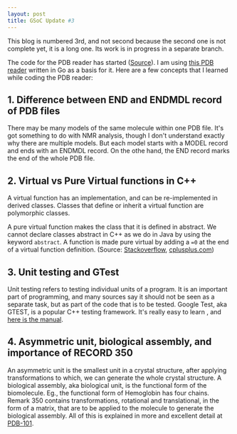 ```yaml
---
layout: post
title: GSoC Update #3
---
```

This blog is numbered 3rd, and not second because the second one is not complete yet, it is a long one. Its work is in progress in a separate branch.

The code for the PDB reader has started ([Source](https://github.com/foowhiz/avogadrolibs/blob/pdbreader/avogadro/io/pdbformat.cpp)). I am using [this PDB reader](https://github.com/fogleman/ribbon/blob/master/pdb/reader.go) written in Go as a basis for it.
Here are a few concepts that I learned while coding the PDB reader:
## 1. Difference between END and ENDMDL record of PDB files
There may be many models of the same molecule within one PDB file. It's got something to do with NMR analysis, though I don't understand exactly why there are multiple models. But each model starts with a MODEL record and ends with an ENDMDL record.
On the othe hand, the END record marks the end of the whole PDB file.

## 2. Virtual vs Pure Virtual functions in C++
A virtual function has an implementation, and can be re-implemented in derived classes. Classes that define or inherit a virtual function are polymorphic classes.

A pure virtual function makes the class that it is defined in abstract. We cannot declare classes abstract in C++ as we do in Java by using the keyword `abstract`. A function is made pure virtual by adding a `=0` at the end of a virtual function definition.
(Source: [Stackoverflow](https://stackoverflow.com/questions/2652198/difference-between-a-virtual-function-and-a-pure-virtual-function), [cplusplus.com](http://www.cplusplus.com/doc/tutorial/polymorphism/))

## 3. Unit testing and GTest
Unit testing refers to testing individual units of a program. It is an important part of programming, and many sources say it should not be seen as a separate task, but as part of the code that is to be tested.
Google Test, aka GTEST, is a popular C++ testing framework. It's really easy to learn , and [here is the manual](https://github.com/google/googletest/blob/master/googletest/docs/Primer.md).

## 4. Asymmetric unit, biological assembly, and importance of RECORD 350
An asymmetric unit is the smallest unit in a crystal structure, after applying transformations to which, we can generate the whole crystal structure.
A biological assembly, aka biological unit, is the functional form of the biomolecule. Eg., the functional form of Hemoglobin has four chains.
Remark 350 contains transformations, rotational and translational, in the form of a matrix, that are to be applied to the molecule to generate the biological assembly.
All of this is explained in more and excellent detail at [PDB-101](https://pdb101.rcsb.org/learn/guide-to-understanding-pdb-data/biological-assemblies#Anchor-BioUnit).
